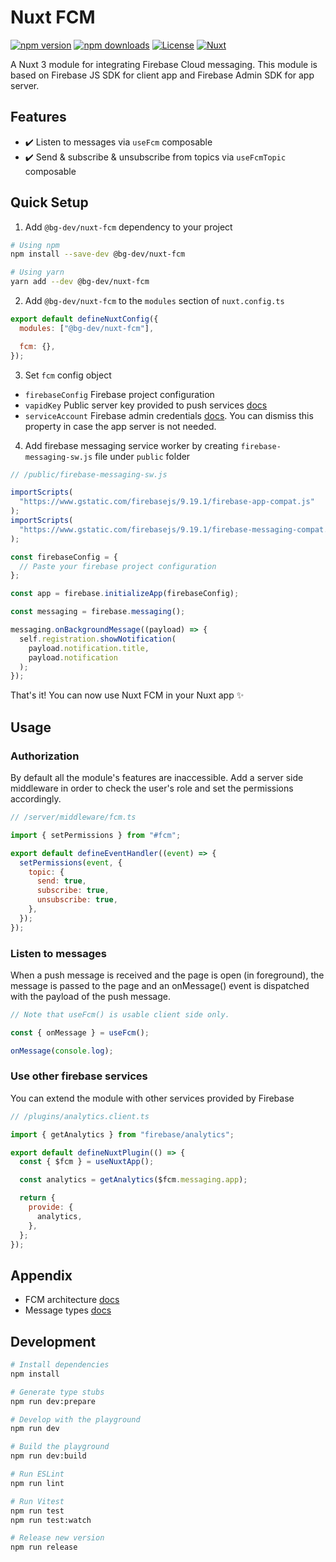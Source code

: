 # Nuxt FCM

[![npm version][npm-version-src]][npm-version-href]
[![npm downloads][npm-downloads-src]][npm-downloads-href]
[![License][license-src]][license-href]
[![Nuxt][nuxt-src]][nuxt-href]

A Nuxt 3 module for integrating Firebase Cloud messaging. This module is based on Firebase JS SDK for client app and Firebase Admin SDK for app server.

## Features

- ✔️ Listen to messages via `useFcm` composable
- ✔️ Send & subscribe & unsubscribe from topics via `useFcmTopic` composable

## Quick Setup

1. Add `@bg-dev/nuxt-fcm` dependency to your project

```bash
# Using npm
npm install --save-dev @bg-dev/nuxt-fcm

# Using yarn
yarn add --dev @bg-dev/nuxt-fcm
```

2. Add `@bg-dev/nuxt-fcm` to the `modules` section of `nuxt.config.ts`

```js
export default defineNuxtConfig({
  modules: ["@bg-dev/nuxt-fcm"],

  fcm: {},
});
```

3. Set `fcm` config object

- `firebaseConfig` Firebase project configuration
- `vapidKey` Public server key provided to push services [docs](https://firebase.google.com/docs/cloud-messaging/js/client?authuser=0#configure_web_credentials_with)
- `serviceAccount` Firebase admin credentials [docs](https://firebase.google.com/docs/admin/setup?authuser=0#initialize_the_sdk_in_non-google_environments). You can dismiss this property in case the app server is not needed.

4. Add firebase messaging service worker by creating `firebase-messaging-sw.js` file under `public` folder

```js
// /public/firebase-messaging-sw.js

importScripts(
  "https://www.gstatic.com/firebasejs/9.19.1/firebase-app-compat.js"
);
importScripts(
  "https://www.gstatic.com/firebasejs/9.19.1/firebase-messaging-compat.js"
);

const firebaseConfig = {
  // Paste your firebase project configuration
};

const app = firebase.initializeApp(firebaseConfig);

const messaging = firebase.messaging();

messaging.onBackgroundMessage((payload) => {
  self.registration.showNotification(
    payload.notification.title,
    payload.notification
  );
});
```

That's it! You can now use Nuxt FCM in your Nuxt app ✨

## Usage

### Authorization

By default all the module's features are inaccessible. Add a server side middleware in order to check the user's role and set the permissions accordingly.

```js
// /server/middleware/fcm.ts

import { setPermissions } from "#fcm";

export default defineEventHandler((event) => {
  setPermissions(event, {
    topic: {
      send: true,
      subscribe: true,
      unsubscribe: true,
    },
  });
});
```

### Listen to messages

When a push message is received and the page is open (in foreground), the message is passed to the page and an onMessage() event is dispatched with the payload of the push message.

```js
// Note that useFcm() is usable client side only.

const { onMessage } = useFcm();

onMessage(console.log);
```

### Use other firebase services

You can extend the module with other services provided by Firebase

```js
// /plugins/analytics.client.ts

import { getAnalytics } from "firebase/analytics";

export default defineNuxtPlugin(() => {
  const { $fcm } = useNuxtApp();

  const analytics = getAnalytics($fcm.messaging.app);

  return {
    provide: {
      analytics,
    },
  };
});
```

## Appendix

- FCM architecture [docs](https://firebase.google.com/docs/cloud-messaging/fcm-architecture)
- Message types [docs](https://firebase.google.com/docs/cloud-messaging/concept-options)

## Development

```bash
# Install dependencies
npm install

# Generate type stubs
npm run dev:prepare

# Develop with the playground
npm run dev

# Build the playground
npm run dev:build

# Run ESLint
npm run lint

# Run Vitest
npm run test
npm run test:watch

# Release new version
npm run release
```

<!-- Badges -->

[npm-version-src]: https://img.shields.io/npm/v/@bg-dev/nuxt-fcm/latest.svg?style=flat&colorA=18181B&colorB=28CF8D
[npm-version-href]: https://npmjs.com/package/@bg-dev/nuxt-fcm
[npm-downloads-src]: https://img.shields.io/npm/dm/@bg-dev/nuxt-fcm.svg?style=flat&colorA=18181B&colorB=28CF8D
[npm-downloads-href]: https://npmjs.com/package/@bg-dev/nuxt-fcm
[license-src]: https://img.shields.io/npm/l/@bg-dev/nuxt-fcm.svg?style=flat&colorA=18181B&colorB=28CF8D
[license-href]: https://npmjs.com/package/@bg-dev/nuxt-fcm
[nuxt-src]: https://img.shields.io/badge/Nuxt-18181B?logo=nuxt.js
[nuxt-href]: https://nuxt.com
